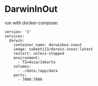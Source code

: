 # DarwinInOut

run with docker-compose:
```
version: '3'
services:
  darwin:
    container_name: darwinbox-inout
    image: subekti13/darwin-inout:latest
    restart: unless-stopped
    environment:
      - TZ=Asia/Jakarta
    volumes:
      - ./data:/app/data
    ports:
      - 7000:7000
```